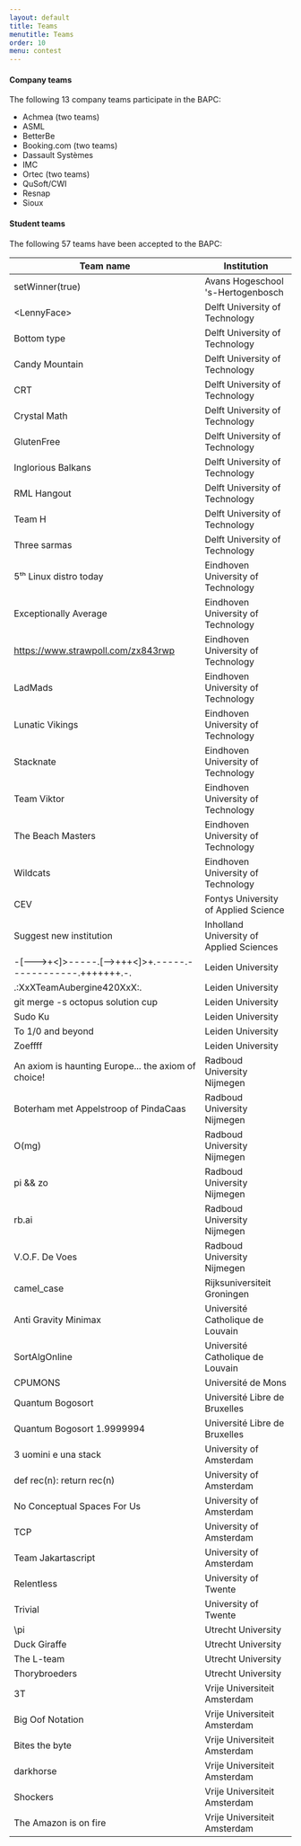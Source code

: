 ```yaml
---
layout: default
title: Teams
menutitle: Teams
order: 10
menu: contest
---
```


#### Company teams
The following 13 company teams participate in the BAPC:

* Achmea (two teams)
* ASML
* BetterBe
* Booking.com (two teams)
* Dassault Systèmes
* IMC
* Ortec (two teams)
* QuSoft/CWI
* Resnap
* Sioux

#### Student teams

The following 57 teams have been accepted to the BAPC:

| Team name                                                 | Institution                              |
|-----------------------------------------------------------|------------------------------------------|
| setWinner(true)                                           | Avans Hogeschool 's-Hertogenbosch        |
| \<LennyFace>                                              | Delft University of Technology           |
| Bottom type                                               | Delft University of Technology           |
| Candy Mountain                                            | Delft University of Technology           |
| CRT                                                       | Delft University of Technology           |
| Crystal Math                                              | Delft University of Technology           |
| GlutenFree                                                | Delft University of Technology           |
| Inglorious Balkans                                        | Delft University of Technology           |
| RML Hangout                                               | Delft University of Technology           |
| Team H                                                    | Delft University of Technology           |
| Three sarmas                                              | Delft University of Technology           |
| 5ᵗʰ Linux distro today                                    | Eindhoven University of Technology       |
| Exceptionally Average                                     | Eindhoven University of Technology       |
| https://www.strawpoll.com/zx843rwp                        | Eindhoven University of Technology       |
| LadMads                                                   | Eindhoven University of Technology       |
| Lunatic Vikings                                           | Eindhoven University of Technology       |
| Stacknate                                                 | Eindhoven University of Technology       |
| Team Viktor                                               | Eindhoven University of Technology       |
| The Beach Masters                                         | Eindhoven University of Technology       |
| Wildcats                                                  | Eindhoven University of Technology       |
| CEV                                                       | Fontys University of Applied Science     |
| Suggest new institution                                   | Inholland University of Applied Sciences |
| -[--->+<]>-----.[-->+++<]>+.-----.------------.+++++++.-. | Leiden University                        |
| .:XxXTeamAubergine420XxX:.                                | Leiden University                        |
| git merge -s octopus solution cup                         | Leiden University                        |
| Sudo Ku                                                   | Leiden University                        |
| To 1/0 and beyond                                         | Leiden University                        |
| Zoeffff                                                   | Leiden University                        |
| An axiom is haunting Europe... the axiom of choice!       | Radboud University Nijmegen              |
| Boterham met Appelstroop of PindaCaas                     | Radboud University Nijmegen              |
| O(mg)                                                     | Radboud University Nijmegen              |
| pi && zo                                                  | Radboud University Nijmegen              |
| rb.ai                                                     | Radboud University Nijmegen              |
| V.O.F. De Voes                                            | Radboud University Nijmegen              |
| camel_case                                                | Rijksuniversiteit Groningen              |
| Anti Gravity Minimax                                      | Université Catholique de Louvain         |
| SortAlgOnline                                             | Université Catholique de Louvain         |
| CPUMONS                                                   | Université de Mons                       |
| Quantum Bogosort                                          | Université Libre de Bruxelles            |
| Quantum Bogosort 1.9999994                                | Université Libre de Bruxelles            |
| 3 uomini e una stack                                      | University of Amsterdam                  |
| def rec(n): return rec(n)                                 | University of Amsterdam                  |
| No Conceptual Spaces For Us                               | University of Amsterdam                  |
| TCP                                                       | University of Amsterdam                  |
| Team Jakartascript                                        | University of Amsterdam                  |
| Relentless                                                | University of Twente                     |
| Trivial                                                   | University of Twente                     |
| \pi                                                       | Utrecht University                       |
| Duck Giraffe                                              | Utrecht University                       |
| The L-team                                                | Utrecht University                       |
| Thorybroeders                                             | Utrecht University                       |
| 3T                                                        | Vrije Universiteit Amsterdam             |
| Big Oof Notation                                          | Vrije Universiteit Amsterdam             |
| Bites the byte                                            | Vrije Universiteit Amsterdam             |
| darkhorse                                                 | Vrije Universiteit Amsterdam             |
| Shockers                                                  | Vrije Universiteit Amsterdam             |
| The Amazon is on fire                                     | Vrije Universiteit Amsterdam             |